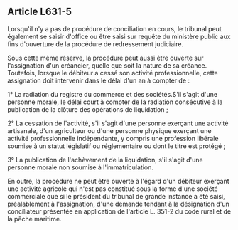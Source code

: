 Article L631-5
----
Lorsqu'il n'y a pas de procédure de conciliation en cours, le tribunal peut
également se saisir d'office ou être saisi sur requête du ministère public aux
fins d'ouverture de la procédure de redressement judiciaire.

Sous cette même réserve, la procédure peut aussi être ouverte sur l'assignation
d'un créancier, quelle que soit la nature de sa créance. Toutefois, lorsque le
débiteur a cessé son activité professionnelle, cette assignation doit intervenir
dans le délai d'un an à compter de :

1° La radiation du registre du commerce et des sociétés.S'il s'agit d'une
personne morale, le délai court à compter de la radiation consécutive à la
publication de la clôture des opérations de liquidation ;

2° La cessation de l'activité, s'il s'agit d'une personne exerçant une activité
artisanale, d'un agriculteur ou d'une personne physique exerçant une activité
professionnelle indépendante, y compris une profession libérale soumise à un
statut législatif ou réglementaire ou dont le titre est protégé ;

3° La publication de l'achèvement de la liquidation, s'il s'agit d'une personne
morale non soumise à l'immatriculation.

En outre, la procédure ne peut être ouverte à l'égard d'un débiteur exerçant une
activité agricole qui n'est pas constitué sous la forme d'une société
commerciale que si le président du tribunal de grande instance a été saisi,
préalablement à l'assignation, d'une demande tendant à la désignation d'un
conciliateur présentée en application de l'article L. 351-2 du code rural et de
la pêche maritime.
